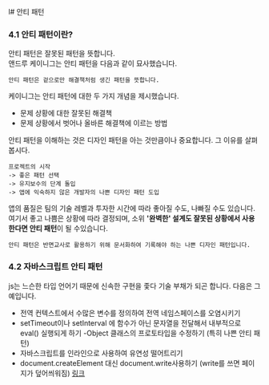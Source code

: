 l# 안티 패턴

### 4.1 안티 패턴이란?
안티 패턴은 잘못된 패턴을 뜻합니다.   
앤드루 케이니그는 안티 패턴을 다음과 같이 묘사했습니다.

    안티 패턴은 겉으로만 해결책처럼 생긴 패턴을 뜻합니다.

케이니그는 안티 패턴에 대한 두 가지 개념을 제시했습니다.
- 문제 상황에 대한 잘못된 해결책
- 문제 상황에서 벗어나 올바른 해결책에 이르는 방법

안티 패턴을 이해하는 것은 디자인 패턴을 아는 것만큼이나 중요합니다. 그 이유를 살펴봅시다.   

    프로젝트의 시작
    -> 좋은 패턴 선택
    -> 유지보수의 단계 돌입
    -> 앱에 익숙하지 않은 개발자의 나쁜 디자인 패턴 도입

앱의 품질은 팀의 기술 레벨과 투자한 시간에 따라 좋아질 수도, 나빠질 수도 있습니다. 여기서 좋고 나쁨은 상황에 따라 결정되며, 소위 **'완벽한' 설계도 잘못된 상황에서 사용한다면 안티 패턴**이 될 수있습니다.

    안티 패턴은 반면교사로 활용하기 위해 문서화하여 기록해야 하는 나쁜 디자인 패턴입니다.

### 4.2 자바스크립트 안티 패턴
js는 느슨한 타입 언어기 때문에 신속한 구현을 좇다 기술 부채가 되곤 합니다. 다음은 그 예입니다.

- 전역 컨텍스트에서 수많은 변수를 정의하여 전역 네임스페이스를 오염시키기
- setTimeout이나 setInterval 에 함수가 아닌 문자열을 전달해서 내부적으로 eval() 실행되게 하기
-Object 클래스의 프로토타입을 수정하기 (특히 나쁜 안티 패턴)
- 자바스크립트를 인라인으로 사용하여 유연성 떨어트리기
- document.createElement 대신 document.write사용하기 (write를 쓰면 페이지가 덮어씌워짐) [링크](https://oreil.ly/kc1c0)